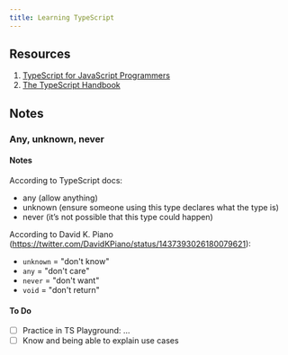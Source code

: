 ```yaml
---
title: Learning TypeScript
---
```


## Resources

1. [TypeScript for JavaScript Programmers](https://www.typescriptlang.org/docs/handbook/typescript-in-5-minutes.html)
2. [The TypeScript Handbook](https://www.typescriptlang.org/docs/handbook/intro.html)

## Notes

### Any, unknown, never

#### Notes

According to TypeScript docs:
* any (allow anything)
* unknown (ensure someone using this type declares what the type is)
* never (it’s not possible that this type could happen)

According to David K. Piano (https://twitter.com/DavidKPiano/status/1437393026180079621):
* `unknown` = "don't know"
* `any` = "don't care"
* `never` = "don't want"
* `void` = "don't return"

#### To Do

- [ ] Practice in TS Playground: ...
- [ ] Know and being able to explain use cases